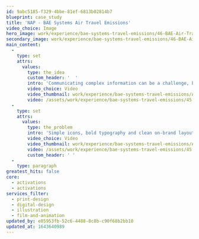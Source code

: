 ```yaml
---
id: 9abc5185-f329-4bbe-81ef-6813b02814b7
blueprint: case_study
title: 'NAP - BAE Systems Air Travel Emissions'
video_choice: Image
hero_image: work/experience/bae-systems-travel-emissions/46-BAE-Air-Travel-Emissions-Full-Image.jpg
secondary_image: work/experience/bae-systems-travel-emissions/46-BAE-Air-Travel-Emissions-Secondary-Image.jpg
main_content:
  -
    type: set
    attrs:
      values:
        type: the_idea
        custom_header: '  '
        intro: 'Communicating complex information can be a challenge, but as someone once said, a picture paints a thousand words. BAE Systems were keen to show the positive impact that the 2020 Covid lockdown had made to their carbon footprint, so we helped them to find a simple and engaging solution to let their employees know what they could do to continue making a difference. '
        video_choice: Video
        video_thumbnail: work/experience/bae-systems-travel-emissions/Animation-v1--Small-thumbnail-2.png
        video: /assets/work/experience/bae-systems-travel-emissions/45.-BAE-Air-Travel-Emissions---Animation-v1--Small-2.mp4
  -
    type: set
    attrs:
      values:
        type: the_problem
        intro: 'Simple icons, bold typography and clean on-brand layout was exactly what was needed to make the data and messaging instantly engaging for their intended email campaign.'
        video_choice: Video
        video_thumbnail: work/experience/bae-systems-travel-emissions/Animation-v1--Small-thumbnail.jpg
        video: /assets/work/experience/bae-systems-travel-emissions/45.-BAE-Air-Travel-Emissions---Animation-v1--Small.mp4
        custom_header: ' '
  -
    type: paragraph
greatest_hits: false
core:
  - activations
  - activations
services_filter:
  - print-design
  - digital-design
  - illustration
  - film-and-animation
updated_by: e85953fb-52c6-4488-8c8b-c90f68b2bb10
updated_at: 1643640989
---
```

